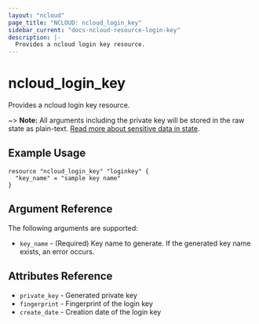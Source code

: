 ```yaml
---
layout: "ncloud"
page_title: "NCLOUD: ncloud_login_key"
sidebar_current: "docs-ncloud-resource-login-key"
description: |-
  Provides a ncloud login key resource.
---
```


# ncloud_login_key

Provides a ncloud login key resource.

~> **Note:** All arguments including the private key will be stored in the raw state as plain-text.
[Read more about sensitive data in state](/docs/state/sensitive-data.html).

## Example Usage

```hcl
resource "ncloud_login_key" "loginkey" {
  "key_name" = "sample key name"
}
```

## Argument Reference

The following arguments are supported:

* `key_name` - (Required) Key name to generate. If the generated key name exists, an error occurs.


## Attributes Reference

* `private_key` - Generated private key
* `fingerprint` - Fingerprint of the login key
* `create_date` - Creation date of the login key
